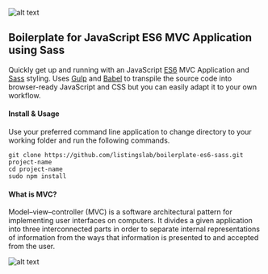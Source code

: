 ![alt text](https://github.com/listingslab/boilerplate-es6-sass/blob/master/build/images/listingslab.png?raw=true "Listingslab Logo")

## Boilerplate for JavaScript ES6 MVC Application using Sass

Quickly get up and running with an JavaScript [ES6](https://es6.io) MVC Application and [Sass](http://sass-lang.com) styling. Uses [Gulp](http://gulpjs.com/) and [Babel](https://babeljs.io) to transpile the source code into browser-ready JavaScript and CSS but you can easily adapt it to your own workflow.

#### Install & Usage
Use your preferred command line application to change directory to your working folder and run the following commands.

```
git clone https://github.com/listingslab/boilerplate-es6-sass.git project-name
cd project-name
sudo npm install
```

#### What is MVC?
Model–view–controller (MVC) is a software architectural pattern for implementing user interfaces on computers. It divides a given application into three interconnected parts in order to separate internal representations of information from the ways that information is presented to and accepted from the user.

![alt text](https://github.com/listingslab/boilerplate-es6-sass/blob/master/build/images/mvc.png?raw=true "What is MVC?")


